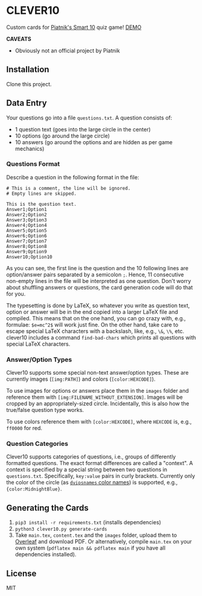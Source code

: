 # CLEVER10

Custom cards for [Piatnik's Smart 10](https://www.piatnik.com/spiele/marken/smart-10/smart-10) quiz game! [DEMO](demo.pdf)

**CAVEATS**

* Obviously not an official project by Piatnik


## Installation

Clone this project.

## Data Entry

Your questions go into a file `questions.txt`. A question consists of:

* 1 question text (goes into the large circle in the center)
* 10 options (go around the large circle)
* 10 answers (go around the options and are hidden as per game mechanics)

### Questions Format

Describe a question in the following format in the file:

```
# This is a comment, the line will be ignored.
# Empty lines are skipped.

This is the question text.
Answer1;Option1
Answer2;Option2
Answer3;Option3
Answer4;Option4
Answer5;Option5
Answer6;Option6
Answer7;Option7
Answer8;Option8
Answer9;Option9
Answer10;Option10
```

As you can see, the first line is the question and the 10 following lines are option/answer pairs separated by a semicolon `;`. Hence, 11 consecutive non-empty lines in the file will be interpreted as one question. Don't worry about shuffling answers or questions, the card generation code will do that for you.

The typesetting is done by LaTeX, so whatever you write as question text, option or answer will be in the end copied into a larger LaTeX file and compiled. This means that on the one hand, you can go crazy with, e.g., formulae: `$e=mc^2$` will work just fine. On the other hand, take care to escape special LaTeX characters with a backslash, like, e.g., `\&`, `\%`, etc. clever10 includes a command `find-bad-chars` which prints all questions with special LaTeX characters.

### Answer/Option Types

Clever10 supports some special non-text answer/option types. These are currently images (`[img:PATH]`) and colors (`[color:HEXCODE]`).

To use images for options or answers place them in the `images` folder and reference them with `[img:FILENAME_WITHOUT_EXTENSION]`. Images will be cropped by an appropriately-sized circle. Incidentally, this is also how the true/false question type works.

To use colors reference them with `[color:HEXCODE]`, where `HEXCODE` is, e.g., `ff0000` for red.

### Question Categories

Clever10 supports categories of questions, i.e., groups of differently formatted questions. The exact format differences are called a "context". A context is specified by a special string between two questions in `questions.txt`. Specifically, `key:value` pairs in curly brackets. Currently only the color of the circle (as [`dvipsnames` color names](https://www.overleaf.com/learn/latex/Using_colours_in_LaTeX)) is supported, e.g., `{color:MidnightBlue}`.

## Generating the Cards

1. `pip3 install -r requirements.txt` (installs dependencies)
2. `python3 clever10.py generate-cards`
3. Take `main.tex`, `content.tex` and the `images` folder, upload them to [Overleaf](https://overleaf.com) and download PDF. Or alternatively, compile `main.tex` on your own system (`pdflatex main && pdflatex main` if you have all dependencies installed).

## License

MIT

